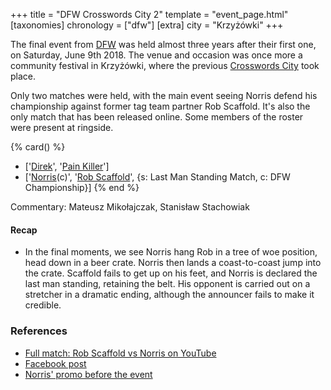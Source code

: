 +++
title = "DFW Crosswords City 2"
template = "event_page.html"
[taxonomies]
chronology = ["dfw"]
[extra]
city = "Krzyżówki"
+++

The final event from [DFW](@/o/dfw.md) was held almost three years after their first one, on Saturday, June 9th 2018. The venue and occasion was once more a community festival in Krzyżówki, where the previous [Crosswords City](@/e/dfw/2017-06-17-dfw-crosswords-city.md) took place.

Only two matches were held, with the main event seeing Norris defend his championship against former tag team partner Rob Scaffold. It's also the only match that has been released online. Some members of the roster were present at ringside.

{% card() %}
- ['[Direk](@/w/direk.md)', '[Pain Killer](@/w/pain-killer.md)']
- ['[Norris](@/w/isnorr.md)(c)', '[Rob Scaffold](@/w/rob-scaffold.md)', {s: Last Man
      Standing Match, c: DFW Championship}]
{% end %}

Commentary: Mateusz Mikołajczak, Stanisław Stachowiak

#### Recap

* In the final moments, we see Norris hang Rob in a tree of woe position, head down in a beer crate. Norris then lands a coast-to-coast jump into the crate. Scaffold fails to get up on his feet, and Norris is declared the last man standing, retaining the belt. His opponent is carried out on a stretcher in a dramatic ending, although the announcer fails to make it credible.

### References

* [Full match: Rob Scaffold vs Norris on YouTube](https://www.youtube.com/watch?v=f6Hp1tVBywk)
* [Facebook post](https://www.facebook.com/DreamFactoryWrestling/posts/pfbid0RYmd9NjNh6umZrvN5Wfqv5KwarJDWHFzuJkJmTEZMK8KtGXiGiUvmBUehht27f8Al)
* [Norris' promo before the event](https://www.youtube.com/watch?v=P3yzaEXOLI8)
